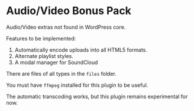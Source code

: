Audio/Video Bonus Pack
======================

Audio/Video extras not found in WordPress core.

Features to be implemented:

1. Automatically encode uploads into all HTML5 formats.  
2. Alternate playlist styles.
3. A modal manager for SoundCloud

There are files of all types in the `files` folder.

You must have `ffmpeg` installed for this plugin to be useful.

The automatic transcoding works, but this plugin remains experimental for now.
